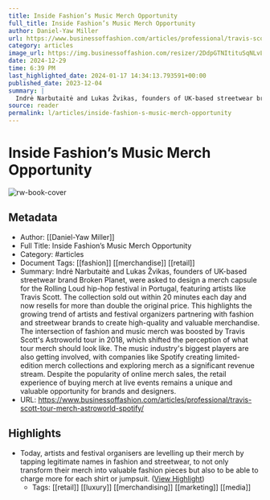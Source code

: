```yaml
---
title: Inside Fashion’s Music Merch Opportunity
full_title: Inside Fashion’s Music Merch Opportunity
author: Daniel-Yaw Miller
url: https://www.businessoffashion.com/articles/professional/travis-scott-tour-merch-astroworld-spotify/
category: articles
image_url: https://img.businessoffashion.com/resizer/2DdpGTNItituSqNLvLcA7ueWqhM=/1200x630/filters:format(jpg):quality(70):focal(916x341:926x351)/cloudfront-eu-central-1.images.arcpublishing.com/businessoffashion/6R7TYAMDDVFN7BIQFLCGHQ33G4.jpg
date: 2024-12-29
time: 6:39 PM
last_highlighted_date: 2024-01-17 14:34:13.793591+00:00
published_date: 2023-12-04
summary: |
  Indrė Narbutaitė and Lukas Žvikas, founders of UK-based streetwear brand Broken Planet, were asked to design a merch capsule for the Rolling Loud hip-hop festival in Portugal, featuring artists like Travis Scott. The collection sold out within 20 minutes each day and now resells for more than double the original price. This highlights the growing trend of artists and festival organizers partnering with fashion and streetwear brands to create high-quality and valuable merchandise. The intersection of fashion and music merch was boosted by Travis Scott's Astroworld tour in 2018, which shifted the perception of what tour merch should look like. The music industry's biggest players are also getting involved, with companies like Spotify creating limited-edition merch collections and exploring merch as a significant revenue stream. Despite the popularity of online merch sales, the retail experience of buying merch at live events remains a unique and valuable opportunity for brands and designers.
source: reader
permalink: l/articles/inside-fashion-s-music-merch-opportunity
---
```

# Inside Fashion’s Music Merch Opportunity

![rw-book-cover](https://img.businessoffashion.com/resizer/2DdpGTNItituSqNLvLcA7ueWqhM=/1200x630/filters:format(jpg):quality(70):focal(916x341:926x351)/cloudfront-eu-central-1.images.arcpublishing.com/businessoffashion/6R7TYAMDDVFN7BIQFLCGHQ33G4.jpg)

## Metadata
- Author: [[Daniel-Yaw Miller]]
- Full Title: Inside Fashion’s Music Merch Opportunity
- Category: #articles
- Document Tags: [[fashion]] [[merchandise]] [[retail]] 
- Summary: Indrė Narbutaitė and Lukas Žvikas, founders of UK-based streetwear brand Broken Planet, were asked to design a merch capsule for the Rolling Loud hip-hop festival in Portugal, featuring artists like Travis Scott. The collection sold out within 20 minutes each day and now resells for more than double the original price. This highlights the growing trend of artists and festival organizers partnering with fashion and streetwear brands to create high-quality and valuable merchandise. The intersection of fashion and music merch was boosted by Travis Scott's Astroworld tour in 2018, which shifted the perception of what tour merch should look like. The music industry's biggest players are also getting involved, with companies like Spotify creating limited-edition merch collections and exploring merch as a significant revenue stream. Despite the popularity of online merch sales, the retail experience of buying merch at live events remains a unique and valuable opportunity for brands and designers.
- URL: https://www.businessoffashion.com/articles/professional/travis-scott-tour-merch-astroworld-spotify/

## Highlights
- Today, artists and festival organisers are levelling up their merch by tapping legitimate names in fashion and streetwear, to not only transform their merch into valuable fashion pieces but also to be able to charge more for each shirt or jumpsuit. ([View Highlight](https://read.readwise.io/read/01hmbxg4f5gk515p54ns4eh436))
    - Tags: [[retail]] [[luxury]] [[merchandising]] [[marketing]] [[media]] 


